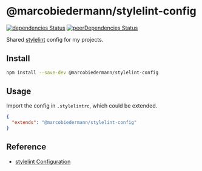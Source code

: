 # @marcobiedermann/stylelint-config

[![dependencies Status](https://david-dm.org/marcobiedermann/linter/status.svg?path=packages/stylelint-config)](https://david-dm.org/marcobiedermann/linter?path=packages/stylelint-config)
[![peerDependencies Status](https://david-dm.org/marcobiedermann/linter/peer-status.svg?path=packages/stylelint-config)](https://david-dm.org/marcobiedermann/linter?path=packages/stylelint-config&type=peer)

Shared [stylelint](https://stylelint.io/) config for my projects.

## Install

```sh
npm install --save-dev @marcobiedermann/stylelint-config
```

## Usage

Import the config in `.stylelintrc`, which could be extended.

```json
{
  "extends": "@marcobiedermann/stylelint-config"
}
```

## Reference

- [stylelint Configuration](https://stylelint.io/user-guide/configure#extends)
